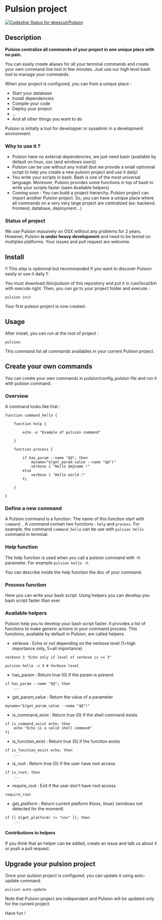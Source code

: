 # Pulsion project

[ ![Codeship Status for deescut/Pulsion](https://codeship.com/projects/45add3d0-507b-0133-46c0-5abe51be460d/status?branch=master)](https://codeship.com/projects/107676)

## Description

**Pulsion centralize all commands of your project in one unique place with no pain.**

You can easily create aliases for all your terminal commands and create your own command line tool in few minutes.
Just use our high level bash tool to manage your commands.

When your project is configured, you can from a unique place :

  - Start your database
  - Install dependencies
  - Compile your code
  - Deploy your project
  - ...
  - And all other things you want to do

Pulsion is initially a tool for developper or sysadmin in a development environment.

### Why to use it ?

  - Pulsion have no external dependencies, we just need bash (available by default on linux, osx (and windows soon))
  - Pulsion can be use without any install (but we provide a small optionnal script to help you create a new pulsion project and use it daily)
  - You write your scripts in bash. Bash is one of the most universal language. Moreover, Pulsion provides some functions in top of bash to write your scripts faster (seen Available helpers)
  - Coming soon : You can build a project hierarchy. Pulsion project can import another Pulsion project. So, you can have a unique place where all commands on a very very large project are centralized (ex: backend, frontend, database, deployment...)

### Status of project

We use Pulsion massively on OSX without any problems for 2 years. However, Pulsion **is under heavy development** and need to be tested on multiples platforms. Your issues and pull request are welcome.

## Install

!! This step is optionnal but recommanded if you want to discover Pulsion easily or use it daily !!

You must download /bin/pulsion of this repository and put it in /usr/local/bin with execute right.
Then, you can go to your project folder and execute :

  ```shell
  pulsion init
  ```

Your first pulsion project is now created.

## Usage

After install, you can run at the root of project :

  ```shell
  pulsion
  ```

This command list all commands availables in your current Pulsion project.

## Create your own commands

You can create your own commands in pulsion/config_pulsion file and run it with pulsion command.

### Overview

A command looks like that :

```shell
function command_hello {

	function help {

		echo -e "Example of pulsion command"

	}

	function process {

		if has_param --name "$@"; then
			myname="$(get_param_value --name "$@")"
			verbose 1 "Hello $myname !"
		else
			verbose 1 "Hello world !"
		fi

	}

}
```

### Define a new command

A Pulsion command is a function. The name of this function start with ```command_```.
A command contain two functions : ```help``` and ```process```.
For example, the command ```command_hello``` can be use with ```pulsion hello``` command in terminal.

### Help function

The help function is used when you call a pulsion command with -h parameter.
For example ```pulsion hello -h```

You can describe inside the help function the doc of your command.

### Process function

Here you can write your bash script. Using helpers you can develop you bash script faster than ever.

### Available helpers

Pulsion help you to develop your bash script faster. It provides a list of functions to make generic actions in your command process. This functions, available by default in Pulsion, are called helpers.

  - verbose : Echo or not depending on the verbose level (1=high importance only, 5=all importance)

```shell
verbose 3 "Echo only if level of verbose is <= 3"
```

```shell
pulsion hello -v 3 # Verbose level
```

  - has_param : Return true (0) if the param is present

```shell
if has_param --name "$@"; then
	...
```

  - get_param_value : Return the value of a parameter

```shell
myname="$(get_param_value --name "$@")"
```

  - is_command_exist : Return true (0) if the shell command exists

```shell
if is_command_exist echo; then
	echo "Echo is a valid shell command"
fi
```

  - is_function_exist : Return true (0) if the function exists

```shell
if is_function_exist echo; then
	...
```

  - is_root : Return true (0) if the user have root access

```shell
if is_root; then
	...
```

  - require_root : Exit if the user don't have root access

```shell
require_root
```

  - get_platform : Return current platform #{osx, linux} (windows not detected for the moment)

```shell
if [[ $(get_platform) != "osx" ]]; then
	...
```

#### Contributions to helpers

If you think that an helper can be added, create an issue and talk us about it or push a pull request.

## Upgrade your pulsion project

Once your pulsion project is configured, you can update it using auto-update command.

```
pulsion auto-update
```

Note that Pulsion project are independant and Pulsion will be updated only for the current project.

Have fun !  
